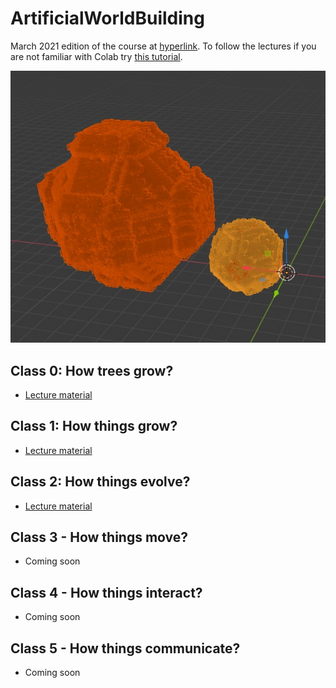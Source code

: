 # ArtificialWorldBuilding

March 2021 edition of the course at [hyperlink](https://hyperlink.academy/courses/artificial-world-building/90/cohorts/82?tab=Curriculum). To follow the lectures if you are not familiar with Colab try [this tutorial](https://colab.research.google.com/drive/1zISwRDEe2a0mofnn8t0NGR6j3smggX7a).

![3DCA example](/lecture_1/3D/sample.jpeg)

## Class 0: How trees grow?
- [Lecture material](https://colab.research.google.com/drive/1RywHT63tVgaBDj_AV1MBPuy3wevf5Ia8?usp=sharing)

## Class 1: How things grow?
- [Lecture material](https://colab.research.google.com/drive/1uAQ5DfiLU5-P8GqZqVjin7xYi6LOpS88?usp=sharing)

## Class 2: How things evolve?
- [Lecture material](https://colab.research.google.com/drive/1mWDm5iw7ewaGu1I7eFgqhkxgjKKcRA1o?usp=sharing)

## Class 3 - How things move?

- Coming soon

## Class 4 - How things interact?

- Coming soon

## Class 5 - How things communicate?

- Coming soon
